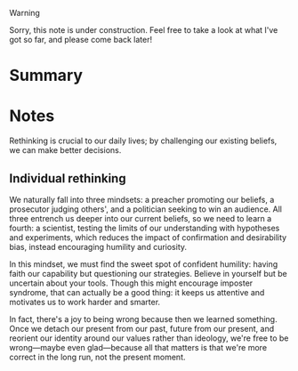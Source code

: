 > [!warning]
> Sorry, this note is under construction. Feel free to take a look at what I've got so far, and please come back later!

# Summary

# Notes
Rethinking is crucial to our daily lives; by challenging our existing beliefs, we can make better decisions.

## Individual rethinking
We naturally fall into three mindsets: a preacher promoting our beliefs, a prosecutor judging others', and a politician seeking to win an audience. All three entrench us deeper into our current beliefs, so we need to learn a fourth: a scientist, testing the limits of our understanding with hypotheses and experiments, which reduces the impact of confirmation and desirability bias, instead encouraging humility and curiosity.

In this mindset, we must find the sweet spot of confident humility: having faith our capability but questioning our strategies. Believe in yourself but be uncertain about your tools. Though this might encourage imposter syndrome, that can actually be a good thing: it keeps us attentive and motivates us to work harder and smarter.

In fact, there's a joy to being wrong because then we learned something. Once we detach our present from our past, future from our present, and reorient our identity around our values rather than ideology, we're free to be wrong—maybe even glad—because all that matters is that we're more correct in the long run, not the present moment.